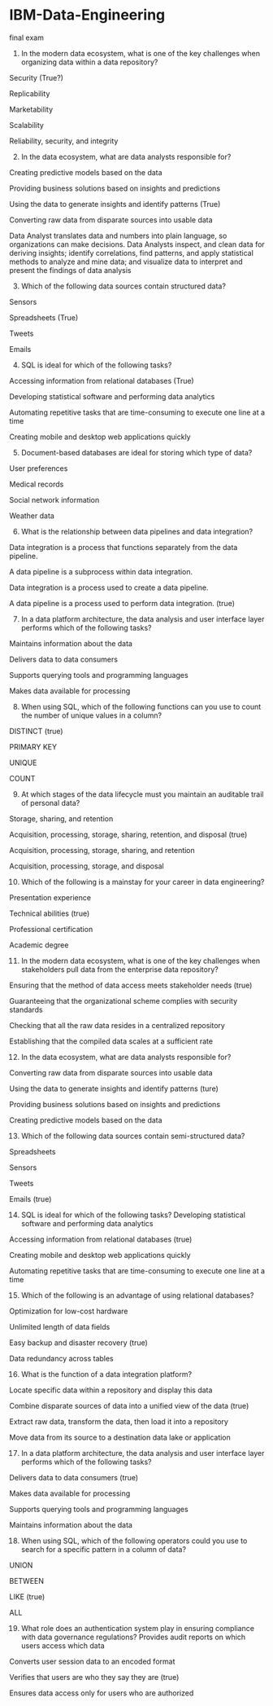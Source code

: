 # IBM-Data-Engineering

final exam


1. In the modern data ecosystem, what is one of the key challenges when organizing data within a data repository?

Security (True?)

Replicability

Marketability

Scalability



Reliability, security, and integrity 

2. In the data ecosystem, what are data analysts responsible for?

Creating predictive models based on the data

Providing business solutions based on insights and predictions

Using the data to generate insights and identify patterns (True)

Converting raw data from disparate sources into usable data


 Data Analyst translates data and numbers into plain language, so organizations can make decisions. 
 Data Analysts inspect, and clean data for deriving insights; identify correlations, find patterns, and apply statistical methods to analyze and mine data; 
 and visualize data to interpret and present the findings of data analysis


3. Which of the following data sources contain structured data?

Sensors

Spreadsheets (True)

Tweets

Emails


4. SQL is ideal for which of the following tasks?

Accessing information from relational databases (True)

Developing statistical software and performing data analytics

Automating repetitive tasks that are time-consuming to execute one line at a time

Creating mobile and desktop web applications quickly


5. Document-based databases are ideal for storing which type of data?

User preferences

Medical records

Social network information

Weather data


6. What is the relationship between data pipelines and data integration?

Data integration is a process that functions separately from the data pipeline.

A data pipeline is a subprocess within data integration.

Data integration is a process used to create a data pipeline.

A data pipeline is a process used to perform data integration. (true)



7. In a data platform architecture, the data analysis and user interface layer performs which of the following tasks?

Maintains information about the data

Delivers data to data consumers

Supports querying tools and programming languages

Makes data available for processing


8. When using SQL, which of the following functions can you use to count the number of unique values in a column?

DISTINCT (true)

PRIMARY KEY

UNIQUE

COUNT

9. At which stages of the data lifecycle must you maintain an auditable trail of personal data?

Storage, sharing, and retention

Acquisition, processing, storage, sharing, retention, and disposal (true)

Acquisition, processing, storage, sharing, and retention

Acquisition, processing, storage, and disposal




10. Which of the following is a mainstay for your career in data engineering?

Presentation experience

Technical abilities  (true)

Professional certification

Academic degree

11.  In the modern data ecosystem, what is one of the key challenges when stakeholders pull data from the enterprise data repository?

Ensuring that the method of data access meets stakeholder needs (true)

Guaranteeing that the organizational scheme complies with security standards

Checking that all the raw data resides in a centralized repository

Establishing that the compiled data scales at a sufficient rate


12. In the data ecosystem, what are data analysts responsible for?

Converting raw data from disparate sources into usable data

Using the data to generate insights and identify patterns (ture)

Providing business solutions based on insights and predictions

Creating predictive models based on the data

13. Which of the following data sources contain semi-structured data?

Spreadsheets

Sensors

Tweets

Emails (true)


14.  SQL is ideal for which of the following tasks?
Developing statistical software and performing data analytics

Accessing information from relational databases (true)

Creating mobile and desktop web applications quickly

Automating repetitive tasks that are time-consuming to execute one line at a time

15.  Which of the following is an advantage of using relational databases?

Optimization for low-cost hardware

Unlimited length of data fields

Easy backup and disaster recovery (true)

Data redundancy across tables

16. What is the function of a data integration platform?

Locate specific data within a repository and display this data

Combine disparate sources of data into a unified view of the data (true)

Extract raw data, transform the data, then load it into a repository

Move data from its source to a destination data lake or application

17. In a data platform architecture, the data analysis and user interface layer performs which of the following tasks?

Delivers data to data consumers (true)

Makes data available for processing

Supports querying tools and programming languages

Maintains information about the data

18. When using SQL, which of the following operators could you use to search for a specific pattern in a column of data?

UNION

BETWEEN

LIKE (true)

ALL


19. What role does an authentication system play in ensuring compliance with data governance regulations?
Provides audit reports on which users access which data

Converts user session data to an encoded format

Verifies that users are who they say they are (true)

Ensures data access only for users who are authorized
